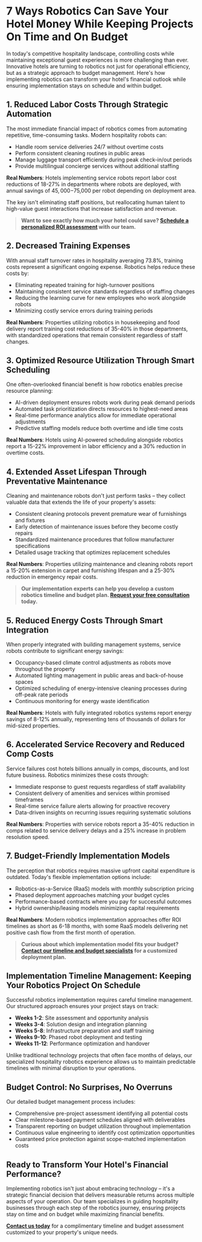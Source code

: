 # 7 Ways Robotics Can Save Your Hotel Money While Keeping Projects On Time and On Budget

In today's competitive hospitality landscape, controlling costs while maintaining exceptional guest experiences is more challenging than ever. Innovative hotels are turning to robotics not just for operational efficiency, but as a strategic approach to budget management. Here's how implementing robotics can transform your hotel's financial outlook while ensuring implementation stays on schedule and within budget.

## 1. Reduced Labor Costs Through Strategic Automation

The most immediate financial impact of robotics comes from automating repetitive, time-consuming tasks. Modern hospitality robots can:

* Handle room service deliveries 24/7 without overtime costs
* Perform consistent cleaning routines in public areas
* Manage luggage transport efficiently during peak check-in/out periods
* Provide multilingual concierge services without additional staffing

**Real Numbers**: Hotels implementing service robots report labor cost reductions of 18-27% in departments where robots are deployed, with annual savings of $45,000-$75,000 per robot depending on deployment area.

The key isn't eliminating staff positions, but reallocating human talent to high-value guest interactions that increase satisfaction and revenue.

> **Want to see exactly how much your hotel could save? [Schedule a personalized ROI assessment](https://your-website.com/roi-calculator) with our team.**

## 2. Decreased Training Expenses

With annual staff turnover rates in hospitality averaging 73.8%, training costs represent a significant ongoing expense. Robotics helps reduce these costs by:

* Eliminating repeated training for high-turnover positions
* Maintaining consistent service standards regardless of staffing changes
* Reducing the learning curve for new employees who work alongside robots
* Minimizing costly service errors during training periods

**Real Numbers**: Properties utilizing robotics in housekeeping and food delivery report training cost reductions of 35-40% in those departments, with standardized operations that remain consistent regardless of staff changes.

## 3. Optimized Resource Utilization Through Smart Scheduling

One often-overlooked financial benefit is how robotics enables precise resource planning:

* AI-driven deployment ensures robots work during peak demand periods
* Automated task prioritization directs resources to highest-need areas
* Real-time performance analytics allow for immediate operational adjustments
* Predictive staffing models reduce both overtime and idle time costs

**Real Numbers**: Hotels using AI-powered scheduling alongside robotics report a 15-22% improvement in labor efficiency and a 30% reduction in overtime costs.

## 4. Extended Asset Lifespan Through Preventative Maintenance

Cleaning and maintenance robots don't just perform tasks – they collect valuable data that extends the life of your property's assets:

* Consistent cleaning protocols prevent premature wear of furnishings and fixtures
* Early detection of maintenance issues before they become costly repairs
* Standardized maintenance procedures that follow manufacturer specifications
* Detailed usage tracking that optimizes replacement schedules

**Real Numbers**: Properties utilizing maintenance and cleaning robots report a 15-20% extension in carpet and furnishing lifespan and a 25-30% reduction in emergency repair costs.

> **Our implementation experts can help you develop a custom robotics timeline and budget plan. [Request your free consultation](https://your-website.com/consultation) today.**

## 5. Reduced Energy Costs Through Smart Integration

When properly integrated with building management systems, service robots contribute to significant energy savings:

* Occupancy-based climate control adjustments as robots move throughout the property
* Automated lighting management in public areas and back-of-house spaces
* Optimized scheduling of energy-intensive cleaning processes during off-peak rate periods
* Continuous monitoring for energy waste identification

**Real Numbers**: Hotels with fully integrated robotics systems report energy savings of 8-12% annually, representing tens of thousands of dollars for mid-sized properties.

## 6. Accelerated Service Recovery and Reduced Comp Costs

Service failures cost hotels billions annually in comps, discounts, and lost future business. Robotics minimizes these costs through:

* Immediate response to guest requests regardless of staff availability
* Consistent delivery of amenities and services within promised timeframes
* Real-time service failure alerts allowing for proactive recovery
* Data-driven insights on recurring issues requiring systematic solutions

**Real Numbers**: Properties with service robots report a 35-40% reduction in comps related to service delivery delays and a 25% increase in problem resolution speed.

## 7. Budget-Friendly Implementation Models

The perception that robotics requires massive upfront capital expenditure is outdated. Today's flexible implementation options include:

* Robotics-as-a-Service (RaaS) models with monthly subscription pricing
* Phased deployment approaches matching your budget cycles
* Performance-based contracts where you pay for successful outcomes
* Hybrid ownership/leasing models minimizing capital requirements

**Real Numbers**: Modern robotics implementation approaches offer ROI timelines as short as 6-18 months, with some RaaS models delivering net positive cash flow from the first month of operation.

> **Curious about which implementation model fits your budget? [Contact our timeline and budget specialists](https://your-website.com/budget-planning) for a customized deployment plan.**

## Implementation Timeline Management: Keeping Your Robotics Project On Schedule

Successful robotics implementation requires careful timeline management. Our structured approach ensures your project stays on track:

* **Weeks 1-2**: Site assessment and opportunity analysis
* **Weeks 3-4**: Solution design and integration planning
* **Weeks 5-8**: Infrastructure preparation and staff training
* **Weeks 9-10**: Phased robot deployment and testing
* **Weeks 11-12**: Performance optimization and handover

Unlike traditional technology projects that often face months of delays, our specialized hospitality robotics experience allows us to maintain predictable timelines with minimal disruption to your operations.

## Budget Control: No Surprises, No Overruns

Our detailed budget management process includes:

* Comprehensive pre-project assessment identifying all potential costs
* Clear milestone-based payment schedules aligned with deliverables
* Transparent reporting on budget utilization throughout implementation
* Continuous value engineering to identify cost optimization opportunities
* Guaranteed price protection against scope-matched implementation costs

## Ready to Transform Your Hotel's Financial Performance?

Implementing robotics isn't just about embracing technology – it's a strategic financial decision that delivers measurable returns across multiple aspects of your operation. Our team specializes in guiding hospitality businesses through each step of the robotics journey, ensuring projects stay on time and on budget while maximizing financial benefits.

[**Contact us today**](https://your-website.com/contact) for a complimentary timeline and budget assessment customized to your property's unique needs.
